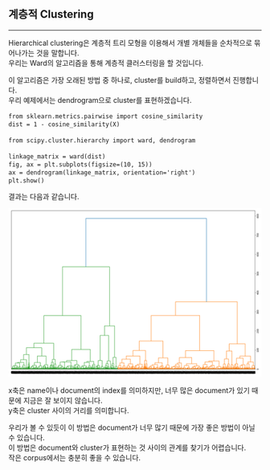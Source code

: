 ## 계층적 Clustering
---

Hierarchical clustering은 계층적 트리 모형을 이용해서 개별 개체들을 순차적으로 묶어나가는 것을 말합니다.   
우리는 Ward의 알고리즘을 통해 계층적 클러스터링을 할 것입니다.   

이 알고리즘은 가장 오래된 방법 중 하나로, cluster를 build하고, 정렬하면서 진행합니다.   
우리 예제에서는 dendrogram으로 cluster를 표현하겠습니다.   

```
from sklearn.metrics.pairwise import cosine_similarity
dist = 1 - cosine_similarity(X)

from scipy.cluster.hierarchy import ward, dendrogram

linkage_matrix = ward(dist)
fig, ax = plt.subplots(figsize=(10, 15))
ax = dendrogram(linkage_matrix, orientation='right')
plt.show()
```

결과는 다음과 같습니다.   

![image0002](image0002.png)

x축은 name이나 document의 index를 의미하지만, 너무 많은 document가 있기 때문에 지금은 잘 보이지 않습니다.   
y축은 cluster 사이의 거리를 의미합니다.   

우리가 볼 수 있듯이 이 방법은 document가 너무 많기 때문에 가장 좋은 방법이 아닐 수 있습니다.   
이 방법은 document와 cluster가 표현하는 것 사이의 관계를 찾기가 어렵습니다.   
작은 corpus에서는 충분히 좋을 수 있습니다.   

